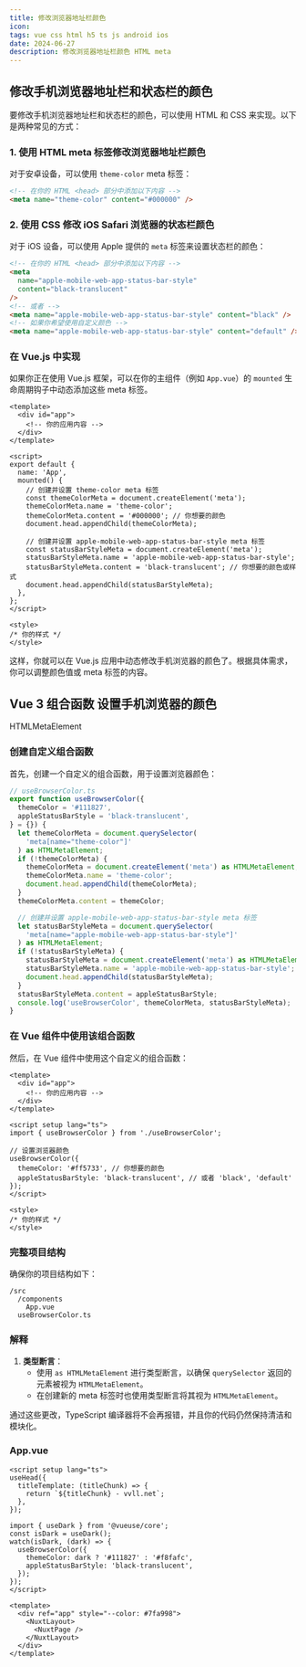 ```yaml
---
title: 修改浏览器地址栏颜色
icon:
tags: vue css html h5 ts js android ios
date: 2024-06-27
description: 修改浏览器地址栏颜色 HTML meta
---
```


## 修改手机浏览器地址栏和状态栏的颜色

要修改手机浏览器地址栏和状态栏的颜色，可以使用 HTML 和 CSS 来实现。以下是两种常见的方式：

### 1. 使用 HTML meta 标签修改浏览器地址栏颜色

对于安卓设备，可以使用 `theme-color` meta 标签：

```html
<!-- 在你的 HTML <head> 部分中添加以下内容 -->
<meta name="theme-color" content="#000000" />
```

### 2. 使用 CSS 修改 iOS Safari 浏览器的状态栏颜色

对于 iOS 设备，可以使用 Apple 提供的 `meta` 标签来设置状态栏的颜色：

```html
<!-- 在你的 HTML <head> 部分中添加以下内容 -->
<meta
  name="apple-mobile-web-app-status-bar-style"
  content="black-translucent"
/>
<!-- 或者 -->
<meta name="apple-mobile-web-app-status-bar-style" content="black" />
<!-- 如果你希望使用自定义颜色 -->
<meta name="apple-mobile-web-app-status-bar-style" content="default" />
```

### 在 Vue.js 中实现

如果你正在使用 Vue.js 框架，可以在你的主组件（例如 `App.vue`）的 `mounted` 生命周期钩子中动态添加这些 meta 标签。

```vue
<template>
  <div id="app">
    <!-- 你的应用内容 -->
  </div>
</template>

<script>
export default {
  name: 'App',
  mounted() {
    // 创建并设置 theme-color meta 标签
    const themeColorMeta = document.createElement('meta');
    themeColorMeta.name = 'theme-color';
    themeColorMeta.content = '#000000'; // 你想要的颜色
    document.head.appendChild(themeColorMeta);

    // 创建并设置 apple-mobile-web-app-status-bar-style meta 标签
    const statusBarStyleMeta = document.createElement('meta');
    statusBarStyleMeta.name = 'apple-mobile-web-app-status-bar-style';
    statusBarStyleMeta.content = 'black-translucent'; // 你想要的颜色或样式
    document.head.appendChild(statusBarStyleMeta);
  },
};
</script>

<style>
/* 你的样式 */
</style>
```

这样，你就可以在 Vue.js 应用中动态修改手机浏览器的颜色了。根据具体需求，你可以调整颜色值或 meta 标签的内容。

## Vue 3 组合函数 设置手机浏览器的颜色

HTMLMetaElement

### 创建自定义组合函数

首先，创建一个自定义的组合函数，用于设置浏览器颜色：

```typescript
// useBrowserColor.ts
export function useBrowserColor({
  themeColor = '#111827',
  appleStatusBarStyle = 'black-translucent',
} = {}) {
  let themeColorMeta = document.querySelector(
    'meta[name="theme-color"]'
  ) as HTMLMetaElement;
  if (!themeColorMeta) {
    themeColorMeta = document.createElement('meta') as HTMLMetaElement;
    themeColorMeta.name = 'theme-color';
    document.head.appendChild(themeColorMeta);
  }
  themeColorMeta.content = themeColor;

  // 创建并设置 apple-mobile-web-app-status-bar-style meta 标签
  let statusBarStyleMeta = document.querySelector(
    'meta[name="apple-mobile-web-app-status-bar-style"]'
  ) as HTMLMetaElement;
  if (!statusBarStyleMeta) {
    statusBarStyleMeta = document.createElement('meta') as HTMLMetaElement;
    statusBarStyleMeta.name = 'apple-mobile-web-app-status-bar-style';
    document.head.appendChild(statusBarStyleMeta);
  }
  statusBarStyleMeta.content = appleStatusBarStyle;
  console.log('useBrowserColor', themeColorMeta, statusBarStyleMeta);
}
```

### 在 Vue 组件中使用该组合函数

然后，在 Vue 组件中使用这个自定义的组合函数：

```vue
<template>
  <div id="app">
    <!-- 你的应用内容 -->
  </div>
</template>

<script setup lang="ts">
import { useBrowserColor } from './useBrowserColor';

// 设置浏览器颜色
useBrowserColor({
  themeColor: '#ff5733', // 你想要的颜色
  appleStatusBarStyle: 'black-translucent', // 或者 'black', 'default'
});
</script>

<style>
/* 你的样式 */
</style>
```

### 完整项目结构

确保你的项目结构如下：

```
/src
  /components
    App.vue
  useBrowserColor.ts
```

### 解释

1. **类型断言**：
   - 使用 `as HTMLMetaElement` 进行类型断言，以确保 `querySelector` 返回的元素被视为 `HTMLMetaElement`。
   - 在创建新的 meta 标签时也使用类型断言将其视为 `HTMLMetaElement`。

通过这些更改，TypeScript 编译器将不会再报错，并且你的代码仍然保持清洁和模块化。

### App.vue

```vue
<script setup lang="ts">
useHead({
  titleTemplate: (titleChunk) => {
    return `${titleChunk} - vvll.net`;
  },
});

import { useDark } from '@vueuse/core';
const isDark = useDark();
watch(isDark, (dark) => {
  useBrowserColor({
    themeColor: dark ? '#111827' : '#f8fafc',
    appleStatusBarStyle: 'black-translucent',
  });
});
</script>

<template>
  <div ref="app" style="--color: #7fa998">
    <NuxtLayout>
      <NuxtPage />
    </NuxtLayout>
  </div>
</template>
```
